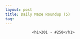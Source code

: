 ```yaml
---
layout: post
title: Daily Maze Roundup (5)
tag: 
---
```



                <h1>201 - #250</h1>
<div style="text-align: center;"><a href='/uploads/daily_maze_roundup201250.gif' title=''><img src='/uploads/daily_maze_roundup201250.thumbnail.gif' alt='' /></a></div>
            
